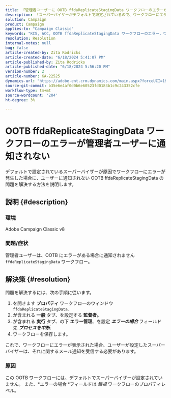```yaml
---
title: 「管理者ユーザーに OOTB ffdaReplicateStagingData ワークフローのエラーが通知されない」
description: 「スーパーバイザーがデフォルトで設定されているので、ワークフローにエラーがある場合にユーザーに通知されない OOTB ffdaReplicateStagingData の問題について説明します。」
solution: Campaign
product: Campaign
applies-to: "Campaign Classic"
keywords: "KCS, ACC, OOTB ffdaReplicateStagingData ワークフローのエラー，ワークフロープロパティ"
resolution: Resolution
internal-notes: null
bug: false
article-created-by: Zita Rodricks
article-created-date: "6/18/2024 5:41:07 PM"
article-published-by: Zita Rodricks
article-published-date: "6/18/2024 5:56:20 PM"
version-number: 2
article-number: KA-22525
dynamics-url: "https://adobe-ent.crm.dynamics.com/main.aspx?forceUCI=1&pagetype=entityrecord&etn=knowledgearticle&id=87e5d4ef-992d-ef11-840a-002248084fbb"
source-git-commit: b35e6e4af0d0b6e60523fd0183b1c9c243352cfe
workflow-type: tm+mt
source-wordcount: '204'
ht-degree: 3%

---
```


# OOTB ffdaReplicateStagingData ワークフローのエラーが管理者ユーザーに通知されない


デフォルトで設定されているスーパーバイザーが原因でワークフローにエラーが発生した場合に、ユーザーに通知されない OOTB ffdaReplicateStagingData の問題を解決する方法を説明します。

## 説明 {#description}


### 環境

Adobe Campaign Classic v8

### 問題/症状

管理者ユーザーは、OOTB にエラーがある場合に通知されません `ffdaReplicateStagingData` ワークフロー。


## 解決策 {#resolution}


問題を解決するには、次の手順に従います。

1. を開きます <b>プロパティ</b> ワークフローのウィンドウ `ffdaReplicateStagingData`.
2. が含まれる <b>一般</b> タブ、を設定する <b>監督者。</b>
3. が含まれる <b>実行</b> タブ、の下 <b>エラー管理</b>、を設定 <b>*エラーの場合</b>* フィールド先 <b>*プロセスを中断*.</b>
4. ワークフローを保存します。


これで、ワークフローにエラーが表示された場合、ユーザーが設定したスーパーバイザーは、それに関するメール通知を受信する必要があります。

### 原因

この OOTB ワークフローには、デフォルトでスーパーバイザーが設定されていません。 また、*エラーの場合<b> </b>*フィールドは *無視* ワークフローのプロパティレベル。
